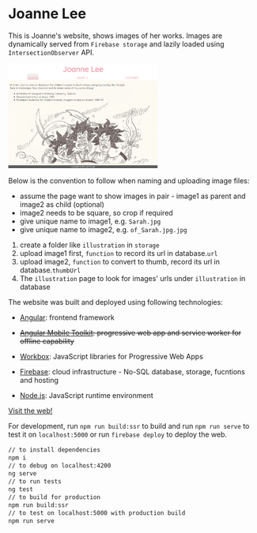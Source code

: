 # Joanne Lee

This is Joanne's website, shows images of her works. Images are dynamically served from `Firebase storage` and lazily loaded using `IntersectionObserver` API.

<img src="Joanne-profile.PNG" width="60%">

Below is the convention to follow when naming and uploading image files:

- assume the page want to show images in pair - image1 as parent and image2 as child (optional)
- image2 needs to be square, so crop if required
- give unique name to image1, e.g. `Sarah.jpg`
- give unique name to image2, e.g. `of_Sarah.jpg.jpg`

1. create a folder like `illustration` in `storage`
2. upload image1 first, `function` to record its url in database.`url`
3. upload image2, `function` to convert to thumb, record its url in database.`thumbUrl`
4. The `illustration` page to look for images' urls under `illustration` in database

The website was built and deployed using following technologies: 
* [Angular](https://angular.io/): frontend framework
* ~~[Angular Mobile Toolkit](https://github.com/angular/mobile-toolkit): progressive web app and service worker for offline capability~~
* [Workbox](https://workboxjs.org/): JavaScript libraries for Progressive Web Apps

* [Firebase](https://firebase.google.com/): cloud infrastructure - No-SQL database, storage, fucntions and hosting
* [Node.js](https://nodejs.org): JavaScript runtime environment

[Visit the web!](https://joanne-lee.firebaseapp.com/home)

For development, run `npm run build:ssr` to build and run `npm run serve` to test it on `localhost:5000` or run `firebase deploy` to deploy the web.

```
// to install dependencies
npm i
// to debug on localhost:4200
ng serve
// to run tests
ng test
// to build for production
npm run build:ssr
// to test on localhost:5000 with production build
npm run serve
```